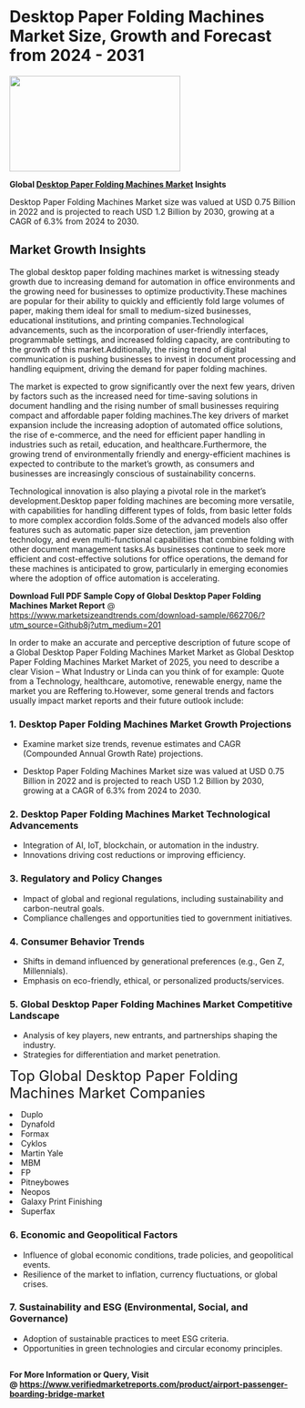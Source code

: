 <H1>Desktop Paper Folding Machines Market Size, Growth and Forecast from 2024 - 2031</H1><img class="aligncenter size-medium wp-image-584254" src="https://thirdeyenews.in/wp-content/uploads/2024/09/Global-Market-Research-300x168.jpeg" alt="" width="300" height="168" /><p><strong>Global&nbsp;<a href="https://www.marketsizeandtrends.com/download-sample/662706/?utm_source=Github8j?utm_medium=201">Desktop Paper Folding Machines Market</a> Insights</strong></p><p>Desktop Paper Folding Machines Market size was valued at USD 0.75 Billion in 2022 and is projected to reach USD 1.2 Billion by 2030, growing at a CAGR of 6.3% from 2024 to 2030.</p><p><h2>Market Growth Insights</h2> <p>The global desktop paper folding machines market is witnessing steady growth due to increasing demand for automation in office environments and the growing need for businesses to optimize productivity.These machines are popular for their ability to quickly and efficiently fold large volumes of paper, making them ideal for small to medium-sized businesses, educational institutions, and printing companies.Technological advancements, such as the incorporation of user-friendly interfaces, programmable settings, and increased folding capacity, are contributing to the growth of this market.Additionally, the rising trend of digital communication is pushing businesses to invest in document processing and handling equipment, driving the demand for paper folding machines.</p> <p>The market is expected to grow significantly over the next few years, driven by factors such as the increased need for time-saving solutions in document handling and the rising number of small businesses requiring compact and affordable paper folding machines.The key drivers of market expansion include the increasing adoption of automated office solutions, the rise of e-commerce, and the need for efficient paper handling in industries such as retail, education, and healthcare.Furthermore, the growing trend of environmentally friendly and energy-efficient machines is expected to contribute to the market’s growth, as consumers and businesses are increasingly conscious of sustainability concerns.</p> <p>Technological innovation is also playing a pivotal role in the market’s development.Desktop paper folding machines are becoming more versatile, with capabilities for handling different types of folds, from basic letter folds to more complex accordion folds.Some of the advanced models also offer features such as automatic paper size detection, jam prevention technology, and even multi-functional capabilities that combine folding with other document management tasks.As businesses continue to seek more efficient and cost-effective solutions for office operations, the demand for these machines is anticipated to grow, particularly in emerging economies where the adoption of office automation is accelerating.</p> <p><span class=""><strong>Download Full PDF Sample Copy of Global Desktop Paper Folding Machines Market Report</strong> @ <a href="https://www.marketsizeandtrends.com/download-sample/662706/?utm_source=Github8j?utm_medium=201" target="_blank">https://www.marketsizeandtrends.com/download-sample/662706/?utm_source=Github8j?utm_medium=201</a></span></p><p>In order to make an accurate and perceptive description of future scope of a Global&nbsp;Desktop Paper Folding Machines Market Market as Global&nbsp;Desktop Paper Folding Machines Market Market of 2025, you need to describe a clear Vision &ndash; What Industry or Linda can you think of for example: Quote from a Technology, healthcare, automotive, renewable energy, name the market you are Reffering to.However, some general trends and factors usually impact market reports and their future outlook include:</p><h3>1.&nbsp;<strong>Desktop Paper Folding Machines Market Growth Projections</strong></h3><ul><li>Examine market size trends, revenue estimates and CAGR (Compounded Annual Growth Rate) projections.</li><li><p>Desktop Paper Folding Machines Market size was valued at USD 0.75 Billion in 2022 and is projected to reach USD 1.2 Billion by 2030, growing at a CAGR of 6.3% from 2024 to 2030.</p></li></ul><h3>2.&nbsp;<strong>Desktop Paper Folding Machines Market Technological Advancements</strong></h3><ul><li>Integration of AI, IoT, blockchain, or automation in the industry.</li><li>Innovations driving cost reductions or improving efficiency.</li></ul><h3>3.&nbsp;<strong>Regulatory and Policy Changes</strong></h3><ul><li>Impact of global and regional regulations, including sustainability and carbon-neutral goals.</li><li>Compliance challenges and opportunities tied to government initiatives.</li></ul><h3>4.&nbsp;<strong>Consumer Behavior Trends</strong></h3><ul><li>Shifts in demand influenced by generational preferences (e.g., Gen Z, Millennials).</li><li>Emphasis on eco-friendly, ethical, or personalized products/services.</li></ul><h3>5.&nbsp;<strong>Global Desktop Paper Folding Machines Market Competitive Landscape</strong></h3><ul><li>Analysis of key players, new entrants, and partnerships shaping the industry.</li><li>Strategies for differentiation and market penetration.</li></ul><p data-pm-slice="1 1 []"><span style="color: inherit; font-family: inherit; font-size: 25px;">Top Global Desktop Paper Folding Machines Market Companies</span></p><div class="" data-test-id=""><p><li>Duplo</li><li> Dynafold</li><li> Formax</li><li> Cyklos</li><li> Martin Yale</li><li> MBM</li><li> FP</li><li> Pitneybowes</li><li> Neopos</li><li> Galaxy Print Finishing</li><li> Superfax</li></p></div><h3>6.&nbsp;<strong>Economic and Geopolitical Factors</strong></h3><ul><li>Influence of global economic conditions, trade policies, and geopolitical events.</li><li>Resilience of the market to inflation, currency fluctuations, or global crises.</li></ul><h3>7.&nbsp;<strong>Sustainability and ESG (Environmental, Social, and Governance)</strong></h3><ul><li>Adoption of sustainable practices to meet ESG criteria.</li><li>Opportunities in green technologies and circular economy principles.</li></ul><h2><strong style="font-size: 14px;">For More Information or Query, Visit @&nbsp;</strong><a style="background-color: #ffffff; font-size: 14px;" href="https://www.marketsizeandtrends.com/report/desktop-paper-folding-machines-market/" target="_blank">https://www.verifiedmarketreports.com/product/airport-passenger-boarding-bridge-market</a></h2>